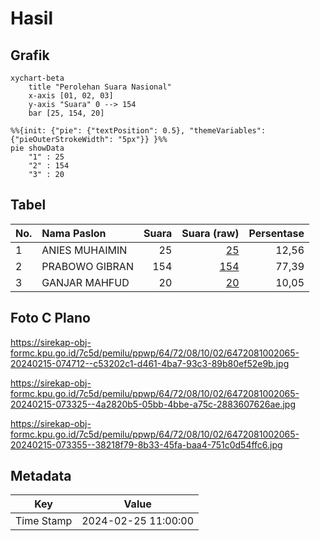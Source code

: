 # Hasil

## Grafik

```mermaid
xychart-beta
    title "Perolehan Suara Nasional"
    x-axis [01, 02, 03]
    y-axis "Suara" 0 --> 154
    bar [25, 154, 20]
```

```mermaid
%%{init: {"pie": {"textPosition": 0.5}, "themeVariables": {"pieOuterStrokeWidth": "5px"}} }%%
pie showData
    "1" : 25
    "2" : 154
    "3" : 20
```

## Tabel

| No. | Nama Paslon    | Suara | Suara (raw) | Persentase |
|:--- |:-------------- | -----:| -----------:| ----------:|
| 1   | ANIES MUHAIMIN | 25    | [25][p-1]   | 12,56      |
| 2   | PRABOWO GIBRAN | 154   | [154][p-2]  | 77,39      |
| 3   | GANJAR MAHFUD  | 20    | [20][p-3]   | 10,05      |


[p-1]: https://github.com/gigit-pemilu/pemilu-2024/blob/main/pilpres/hitung-suara/sub/64-kalimantan-timur/sub/72-kota-samarinda/sub/08-sungai-pinang/sub/1002-sungai-pinang-dalam/sub/065-tps/sub/paslon-1.txt
[p-2]: https://github.com/gigit-pemilu/pemilu-2024/blob/main/pilpres/hitung-suara/sub/64-kalimantan-timur/sub/72-kota-samarinda/sub/08-sungai-pinang/sub/1002-sungai-pinang-dalam/sub/065-tps/sub/paslon-2.txt
[p-3]: https://github.com/gigit-pemilu/pemilu-2024/blob/main/pilpres/hitung-suara/sub/64-kalimantan-timur/sub/72-kota-samarinda/sub/08-sungai-pinang/sub/1002-sungai-pinang-dalam/sub/065-tps/sub/paslon-3.txt

## Foto C Plano

https://sirekap-obj-formc.kpu.go.id/7c5d/pemilu/ppwp/64/72/08/10/02/6472081002065-20240215-074712--c53202c1-d461-4ba7-93c3-89b80ef52e9b.jpg

https://sirekap-obj-formc.kpu.go.id/7c5d/pemilu/ppwp/64/72/08/10/02/6472081002065-20240215-073325--4a2820b5-05bb-4bbe-a75c-2883607626ae.jpg

https://sirekap-obj-formc.kpu.go.id/7c5d/pemilu/ppwp/64/72/08/10/02/6472081002065-20240215-073355--38218f79-8b33-45fa-baa4-751c0d54ffc6.jpg


## Metadata

| Key        | Value               |
| ---------- | ------------------- |
| Time Stamp | 2024-02-25 11:00:00 |



